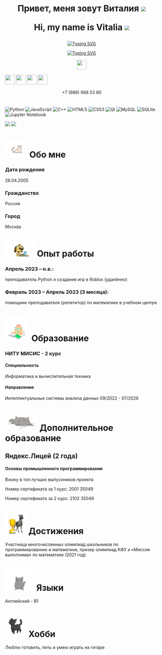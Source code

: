 <h1 align="center">Привет, меня зовут Виталия
<img src="https://github.com/blackcater/blackcater/raw/main/images/Hi.gif" height="32"/>

 Hi, my name is Vitalia
  <img src="https://github.com/blackcater/blackcater/raw/main/images/Hi.gif" height="32"/></h1>
<p align="center"><a href="https://git.io/typing-svg"><img src="https://readme-typing-svg.herokuapp.com?font=Fira+Code&pause=1000&color=5E5E5E&random=false&width=550&lines=%D0%A1%D1%82%D1%83%D0%B4%D0%B5%D0%BD%D1%82%D0%BA%D0%B0+%D0%9C%D0%98%D0%A1%D0%98%D0%A1%2C++%D0%BF%D1%80%D0%BE%D0%B3%D1%80%D0%B0%D0%BC%D0%BC%D0%B8%D1%81%D1%82+%D0%B8+%D0%BF%D1%80%D0%B5%D0%BF%D0%BE%D0%B4%D0%B0%D0%B2%D0%B0%D1%82%D0%B5%D0%BB%D1%8C" alt="Typing SVG" /></a> </p> 

<p align="center"><a align="center" href="https://git.io/typing-svg"><img src="https://readme-typing-svg.herokuapp.com?font=Fira+Code&pause=1000&color=5E5E5E&random=false&width=435&lines=MISIS+student%2C+programmer+and+teacher" alt="Typing SVG" /></a> </p> 

<p align="center"> <a href="https://t.me/vvvvvitalia"> <img height="32" width="32" src="https://cdn.jsdelivr.net/npm/simple-icons@v9/icons/telegram.svg" /></a>  
 
<a href="https://vk.com/v.vvvvi"> <img height="32" width="32" src="https://cdn.jsdelivr.net/npm/simple-icons@v9/icons/vk.svg" /></a>
<a href="discordapp.com/users/696341052445163570"> <img height="32" width="32" src="https://cdn.jsdelivr.net/npm/simple-icons@v9/icons/discord.svg" /></a>
  <a href="https://mail.yandex.ru/compose?mailto=vitaliya2604@yandex.ru&subject=Hello&body=Text"> <img height="32" width="32" src="https://cdn.jsdelivr.net/npm/simple-icons@v9/icons/gmail.svg" /></a>
  <a href="https://wa.me/qr/R7C42JXHIFCCG1"> <img height="32" width="32" src="https://cdn.jsdelivr.net/npm/simple-icons@v9/icons/whatsapp.svg" /></a>
  
  
</p>
<p align="center">
+7 (986) 968 53 60
</p>

<h1>
  
</h1>


  ![Python](https://img.shields.io/badge/python-3670A0?style=for-the-badge&logo=python&logoColor=ffdd54) ![JavaScript](https://img.shields.io/badge/javascript-%23323330.svg?style=for-the-badge&logo=javascript&logoColor=%23F7DF1E) ![C++](https://img.shields.io/badge/c++-%2300599C.svg?style=for-the-badge&logo=c%2B%2B&logoColor=white) ![HTML5](https://img.shields.io/badge/html5-%23E34F26.svg?style=for-the-badge&logo=html5&logoColor=white) ![CSS3](https://img.shields.io/badge/css3-%231572B6.svg?style=for-the-badge&logo=css3&logoColor=white) ![Qt](https://img.shields.io/badge/Qt-%23217346.svg?style=for-the-badge&logo=Qt&logoColor=white) ![MySQL](https://img.shields.io/badge/mysql-%2300f.svg?style=for-the-badge&logo=mysql&logoColor=white) ![SQLite](https://img.shields.io/badge/sqlite-%2307405e.svg?style=for-the-badge&logo=sqlite&logoColor=white) ![Jupyter Notebook](https://img.shields.io/badge/jupyter-%23FA0F00.svg?style=for-the-badge&logo=jupyter&logoColor=white)
<p align="center">
  
![](https://github-profile-summary-cards.vercel.app/api/cards/most-commit-language?username=vitalia2005&theme=buefy)
![](https://github-profile-summary-cards.vercel.app/api/cards/repos-per-language?username=vitalia2005&theme=buefy)
</p>

<h1>
  
</h1>


<h1><img src="https://github.com/Vitalia2005/Vitalia2005/blob/main/015c615900a746a801214550086613.gif" height="60"/>Обо мне</h1>

### Дата рождения
26.04.2005
### Гражданство
Россия
### Город
Москва


<h1><img src="https://github.com/Vitalia2005/Vitalia2005/blob/main/work.gif" height="50"/>Опыт работы</h1>


### Апрель 2023 – н.в.:
преподаватель Python и создания игр в Roblox (удалённо) 
### Февраль 2023 – Апрель 2023 (3 месяца): 
помощник преподавателя (репетитор) по математике в учебном центре
<h1> <img src="https://github.com/Vitalia2005/Vitalia2005/blob/main/study.gif" height="80"/>  Образование</h1>

### НИТУ МИСИС - 2 курс
#### Специальность 
Информатика и вычислительная техника
#### Направление
Интеллектуальные системы анализа данных
09/2022 - 07/2026 
<h1> <img src="https://github.com/Vitalia2005/Vitalia2005/blob/main/k.gif" height="60"/>  Дополнительное образование</h1>


## Яндекс.Лицей (2 года)
#### Основы промышленного программирования
Вхожу в топ лучших выпускников проекта

Номер сертификата за 1 курс: 2001 35049

Номер сертификата за 2 курс: 2102 35049

<h1> <img src="https://github.com/Vitalia2005/Vitalia2005/blob/main/hunde580%20(1).gif" height="70"/>  Достижения</h1>

 Участница многочисленных олимпиад школьников по программированию и математике, призер олимпиад КФУ и «Миссия выполнима» по математике (2021 год)

<h1> <img src="https://github.com/Vitalia2005/Vitalia2005/blob/main/WKQV.gif" height="70"/>  Языки</h1>

Английский - B1
 
 
<h1> <img src="https://github.com/Vitalia2005/Vitalia2005/blob/main/1621974121_kotenok-12.gif" height="70"/>  Хобби</h1>

Люблю готовить, петь и умею играть на гитаре
